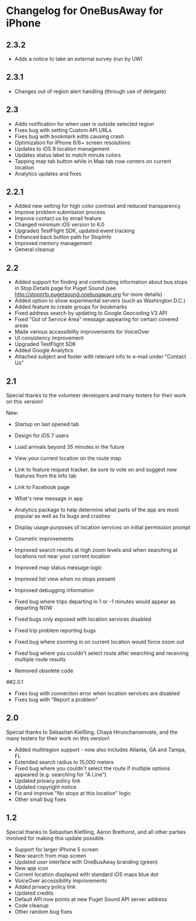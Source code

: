 # Changelog for OneBusAway for iPhone

## 2.3.2

* Adds a notice to take an external survey (run by UW)

## 2.3.1

* Changes out of region alert handling (through use of delegate)

## 2.3

* Adds notification for when user is outside selected region
* Fixes bug with setting Custom API URLs
* Fixes bug with bookmark edits causing crash
* Optimization for iPhone 6/6+ screen resolutions
* Updates to iOS 8 location management 
* Updates status label to match minute colors
* Tapping map tab button while in Map tab now centers on current location
* Analytics updates and fixes


## 2.2.1

* Added new setting for high color contrast and reduced transparency
* Improve problem submission process
* Improve contact us by email feature
* Changed minimum iOS version to 6.0
* Upgraded TestFlight SDK, updated event tracking
* Enhanced back button path for StopInfo
* Improved memory management
* General cleanup


## 2.2

* Added support for finding and contributing information about bus stops in Stop Details page for Puget Sound (see http://stopinfo.pugetsound.onebusaway.org for more details)
* Added option to show experimental servers (such as Washington D.C.)
* Added feature to create groups for bookmarks
* Fixed address search by updating to Google Geocoding V3 API
* Fixed "Out of Service Area" message appearing for certain covered areas
* Made various accessibility improvements for VoiceOver
* UI consistency improvement
* Upgraded TestFlight SDK
* Added Google Analytics
* Attached subject and footer with relevant info to e-mail under "Contact Us"

## 2.1

Special thanks to the volunteer developers and many testers for their work on this version!

New:
* Startup on last opened tab
* Design for iOS 7 users
* Load arrivals beyond 35 minutes in the future
* View your current location on the route map
* Link to feature request tracker, be sure to vote on and suggest new features from the Info tab
* Link to Facebook page
* What's new message in app
* Analytics package to help determine what parts of the app are most popular as well as fix bugs and crashes
* Display usage purposes of location services on initial permission prompt

* Cosmetic improvements
* Improved search results at high zoom levels and when searching at locations not near your current location
* Improved map status message logic
* Improved list view when no stops present
* Improved debugging information
* Fixed bug where trips departing in 1 or -1 minutes would appear as departing NOW
* Fixed bugs only exposed with location services disabled
* Fixed trip problem reporting bugs
* Fixed bug where zooming in on current location would force zoom out
* Fixed bug where you couldn't select route after searching and receiving multiple route results
* Removed obsolete code

##2.0.1

* Fixes bug with connection error when location services are disabled 
* Fixes bug with "Report a problem"

## 2.0

Special thanks to Sebastian Kießling, Chaya Hiruncharoenvate, and the many testers for their work on this version!

* Added multiregion support - now also includes Atlanta, GA and Tampa, FL
* Extended search radius to 15,000 meters
* Fixed bug where you couldn't select the route if multiple options appeared (e.g. searching for "A Line")
* Updated privacy policy link
* Updated copyright notice
* Fix and improve "No stops at this location" logic
* Other small bug fixes

## 1.2

Special thanks to Sebastian Kießling, Aaron Brethorst, and all other parties involved for making this update possible. 

* Support for larger iPhone 5 screen
* New search from map screen
* Updated user interface with OneBusAway branding (green)
* New app icon
* Current location displayed with standard iOS maps blue dot
* VoiceOver accessibility improvements
* Added privacy policy link
* Updated credits
* Default API now points at new Puget Sound API server address
* Code cleanup
* Other random bug fixes
